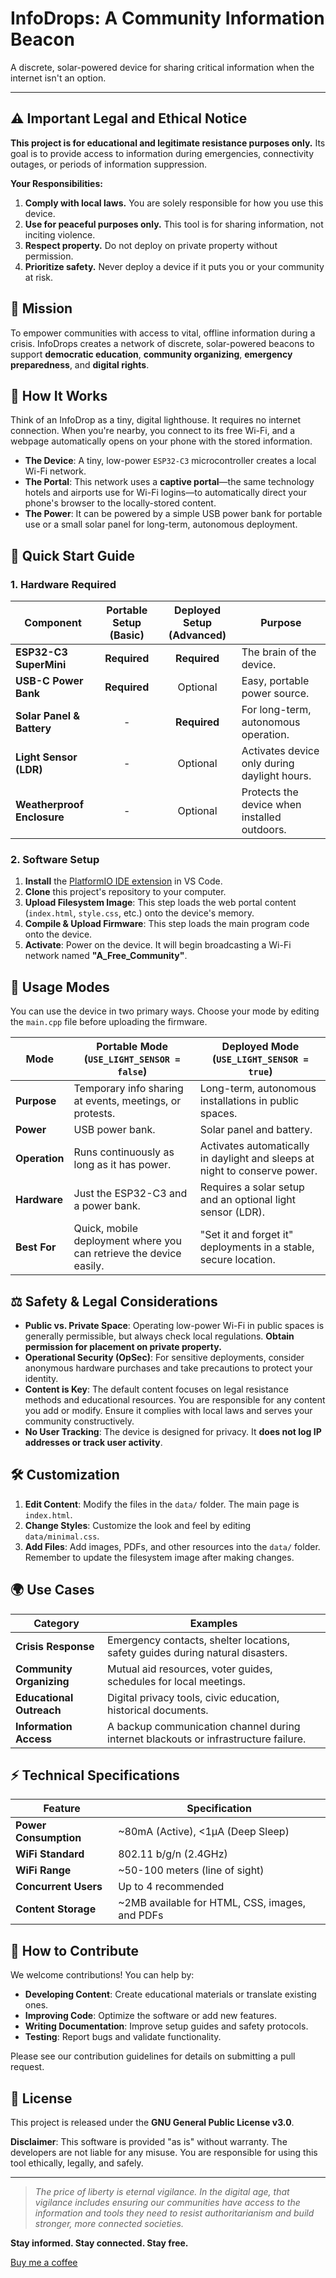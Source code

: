 # InfoDrops: A Community Information Beacon

A discrete, solar-powered device for sharing critical information when the internet isn't an option.

---

## ⚠️ Important Legal and Ethical Notice

**This project is for educational and legitimate resistance purposes only.** Its goal is to provide access to information during emergencies, connectivity outages, or periods of information suppression.

**Your Responsibilities:**

1. **Comply with local laws.** You are solely responsible for how you use this device.
2. **Use for peaceful purposes only.** This tool is for sharing information, not inciting violence.
3. **Respect property.** Do not deploy on private property without permission.
4. **Prioritize safety.** Never deploy a device if it puts you or your community at risk.

## 🎯 Mission

To empower communities with access to vital, offline information during a crisis. InfoDrops creates a network of discrete, solar-powered beacons to support **democratic education**, **community organizing**, **emergency preparedness**, and **digital rights**.

## 🔧 How It Works

Think of an InfoDrop as a tiny, digital lighthouse. It requires no internet connection. When you're nearby, you connect to its free Wi-Fi, and a webpage automatically opens on your phone with the stored information.

- **The Device**: A tiny, low-power `ESP32-C3` microcontroller creates a local Wi-Fi network.
- **The Portal**: This network uses a **captive portal**—the same technology hotels and airports use for Wi-Fi logins—to automatically direct your phone's browser to the locally-stored content.
- **The Power**: It can be powered by a simple USB power bank for portable use or a small solar panel for long-term, autonomous deployment.

## 🚀 Quick Start Guide

### 1. Hardware Required

| Component                  | Portable Setup (Basic) | Deployed Setup (Advanced) | Purpose                                      |
| -------------------------- | :--------------------: | :-----------------------: | -------------------------------------------- |
| **ESP32-C3 SuperMini**     |      **Required**      |       **Required**        | The brain of the device.                     |
| **USB-C Power Bank**       |      **Required**      |         Optional          | Easy, portable power source.                 |
| **Solar Panel & Battery**  |           -            |       **Required**        | For long-term, autonomous operation.         |
| **Light Sensor (LDR)**     |           -            |         Optional          | Activates device only during daylight hours. |
| **Weatherproof Enclosure** |           -            |         Optional          | Protects the device when installed outdoors. |

### 2. Software Setup

1. **Install** the [PlatformIO IDE extension](https://platformio.org/install/ide?install=vscode) in VS Code.
2. **Clone** this project's repository to your computer.
3. **Upload Filesystem Image**: This step loads the web portal content (`index.html`, `style.css`, etc.) onto the device's memory.
4. **Compile & Upload Firmware**: This step loads the main program code onto the device.
5. **Activate**: Power on the device. It will begin broadcasting a Wi-Fi network named **"A_Free_Community"**.

## 📱 Usage Modes

You can use the device in two primary ways. Choose your mode by editing the `main.cpp` file before uploading the firmware.

| Mode          | Portable Mode (`USE_LIGHT_SENSOR = false`)                         | Deployed Mode (`USE_LIGHT_SENSOR = true`)                                  |
| ------------- | ------------------------------------------------------------------ | -------------------------------------------------------------------------- |
| **Purpose**   | Temporary info sharing at events, meetings, or protests.           | Long-term, autonomous installations in public spaces.                      |
| **Power**     | USB power bank.                                                    | Solar panel and battery.                                                   |
| **Operation** | Runs continuously as long as it has power.                         | Activates automatically in daylight and sleeps at night to conserve power. |
| **Hardware**  | Just the ESP32-C3 and a power bank.                                | Requires a solar setup and an optional light sensor (LDR).                 |
| **Best For**  | Quick, mobile deployment where you can retrieve the device easily. | "Set it and forget it" deployments in a stable, secure location.           |

## ⚖️ Safety & Legal Considerations

- **Public vs. Private Space**: Operating low-power Wi-Fi in public spaces is generally permissible, but always check local regulations. **Obtain permission for placement on private property.**
- **Operational Security (OpSec)**: For sensitive deployments, consider anonymous hardware purchases and take precautions to protect your identity.
- **Content is Key**: The default content focuses on legal resistance methods and educational resources. You are responsible for any content you add or modify. Ensure it complies with local laws and serves your community constructively.
- **No User Tracking**: The device is designed for privacy. It **does not log IP addresses or track user activity**.

## 🛠️ Customization

1. **Edit Content**: Modify the files in the `data/` folder. The main page is `index.html`.
2. **Change Styles**: Customize the look and feel by editing `data/minimal.css`.
3. **Add Files**: Add images, PDFs, and other resources into the `data/` folder. Remember to update the filesystem image after making changes.

## 🌍 Use Cases

| Category                 | Examples                                                                            |
| ------------------------ | ----------------------------------------------------------------------------------- |
| **Crisis Response**      | Emergency contacts, shelter locations, safety guides during natural disasters.      |
| **Community Organizing** | Mutual aid resources, voter guides, schedules for local meetings.                   |
| **Educational Outreach** | Digital privacy tools, civic education, historical documents.                       |
| **Information Access**   | A backup communication channel during internet blackouts or infrastructure failure. |

## ⚡ Technical Specifications

| Feature               | Specification                                  |
| --------------------- | ---------------------------------------------- |
| **Power Consumption** | ~80mA (Active), <1µA (Deep Sleep)              |
| **WiFi Standard**     | 802.11 b/g/n (2.4GHz)                          |
| **WiFi Range**        | ~50-100 meters (line of sight)                 |
| **Concurrent Users**  | Up to 4 recommended                            |
| **Content Storage**   | ~2MB available for HTML, CSS, images, and PDFs |

## 🤝 How to Contribute

We welcome contributions! You can help by:

- **Developing Content**: Create educational materials or translate existing ones.
- **Improving Code**: Optimize the software or add new features.
- **Writing Documentation**: Improve setup guides and safety protocols.
- **Testing**: Report bugs and validate functionality.

Please see our contribution guidelines for details on submitting a pull request.

## 📄 License

This project is released under the **GNU General Public License v3.0**.

**Disclaimer**: This software is provided "as is" without warranty. The developers are not liable for any misuse. You are responsible for using this tool ethically, legally, and safely.

---

> _The price of liberty is eternal vigilance. In the digital age, that vigilance includes ensuring our communities have access to the information and tools they need to resist authoritarianism and build stronger, more connected societies._

**Stay informed. Stay connected. Stay free.**

[Buy me a coffee](https://buymeacoffee.com/neurospicy_dev)
